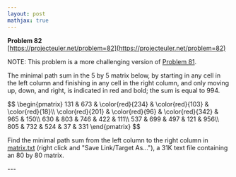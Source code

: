 ```yaml
---
layout: post
mathjax: true
---
```

**Problem 82**  
[https://projecteuler.net/problem=82](https://projecteuler.net/problem=82)

<p class="small_notice">NOTE: This problem is a more challenging version of <a href="problem=81">Problem 81</a>.</p>
<p>The minimal path sum in the 5 by 5 matrix below, by starting in any cell in the left column and finishing in any cell in the right column, and only moving up, down, and right, is indicated in red and bold; the sum is equal to 994.</p>
<div class="center">
$$
\begin{pmatrix}
131 &amp; 673 &amp; \color{red}{234} &amp; \color{red}{103} &amp; \color{red}{18}\\
\color{red}{201} &amp; \color{red}{96} &amp; \color{red}{342} &amp; 965 &amp; 150\\
630 &amp; 803 &amp; 746 &amp; 422 &amp; 111\\
537 &amp; 699 &amp; 497 &amp; 121 &amp; 956\\
805 &amp; 732 &amp; 524 &amp; 37 &amp; 331
\end{pmatrix}
$$
</div>
<p>Find the minimal path sum from the left column to the right column in <a href="https://projecteuler.net/project/resources/p082_matrix.txt">matrix.txt</a> (right click and "Save Link/Target As..."), a 31K text file containing an 80 by 80 matrix.</p>
---

